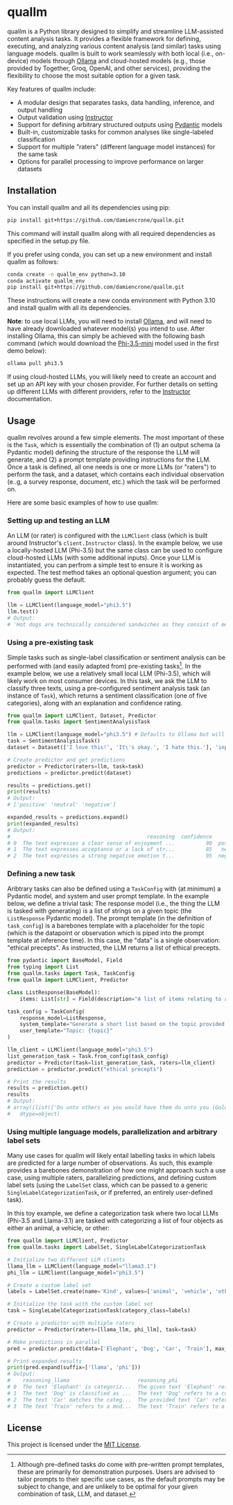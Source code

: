 # quallm

quallm is a Python library designed to simplify and streamline LLM-assisted content analysis tasks. It provides a flexible framework for defining, executing, and analyzing various content analysis (and similar) tasks using language models. quallm is built to work seamlessly with both local (i.e., on-device) models through [Ollama](https://ollama.com) and cloud-hosted models (e.g., those provided by Together, Groq, OpenAI, and other services), providing the flexibility to choose the most suitable option for a given task.

Key features of quallm include:

- A modular design that separates tasks, data handling, inference, and output handling
- Output validation using [Instructor](https://python.useinstructor.com)
- Support for defining arbitrary structured outputs using [Pydantic](https://docs.pydantic.dev/latest/) models
- Built-in, customizable tasks for common analyses like single-labeled classification
- Support for multiple "raters" (different language model instances) for the same task
- Options for parallel processing to improve performance on larger datasets

## Installation

You can install quallm and all its dependencies using pip:

```bash
pip install git+https://github.com/damiencrone/quallm.git
```

This command will install quallm along with all required dependencies as specified in the setup.py file.

If you prefer using conda, you can set up a new environment and install quallm as follows:

```bash
conda create -n quallm_env python=3.10
conda activate quallm_env
pip install git+https://github.com/damiencrone/quallm.git
```

These instructions will create a new conda environment with Python 3.10 and install quallm with all its dependencies.

**Note**: to use local LLMs, you will need to install [Ollama](https://ollama.com), and will need to have already downloaded whatever model(s) you intend to use. After installing Ollama, this can simply be achieved with the following bash command (which would download the [Phi-3.5-mini](https://ollama.com/library/phi3.5) model used in the first demo below):

```bash
ollama pull phi3.5
```

If using cloud-hosted LLMs, you will likely need to create an account and set up an API key with your chosen provider. For further details on setting up different LLMs with different providers, refer to the [Instructor](https://python.useinstructor.com) documentation.

## Usage

quallm revolves around a few simple elements. The most important of these is the `Task`, which is essentially the combination of (1) an output schema (a Pydantic model) defining the structure of the response the LLM will generate, and (2) a prompt template providing instructions for the LLM. Once a task is defined, all one needs is one or more LLMs (or "raters") to perform the task, and a dataset, which contains each individual observation (e..g, a survey response, document, etc.) which the task will be performed on.

Here are some basic examples of how to use quallm:

### Setting up and testing an LLM

An LLM (or rater) is configured with the `LLMClient` class (which is built around Instructor's `client.Instructor` class). In the example below, we use a locally-hosted LLM (Phi-3.5) but the same class can be used to configure cloud-hosted LLMs (with some additional inputs). Once your LLM is instantiated, you can perfrom a simple test to ensure it is working as expected. The test method takes an optional question argument; you can probably guess the default.

```python
from quallm import LLMClient

llm = LLMClient(language_model="phi3.5")
llm.test()
# Output:
# 'Hot dogs are technically considered sandwiches as they consist of meat between slices of bread.'
```

### Using a pre-existing task

Simple tasks such as single-label classification or sentiment analysis can be performed with (and easily adapted from) pre-existing tasks[^1]. In the example below, we use a relatively small local LLM (Phi-3.5), which will likely work on most consumer devices. In this task, we ask the LLM to classify three texts, using a pre-configured sentiment analysis task (an instance of `Task`), which returns a sentiment classification (one of five categories), along with an explanation and confidence rating.

```python
from quallm import LLMClient, Dataset, Predictor
from quallm.tasks import SentimentAnalysisTask

llm = LLMClient(language_model="phi3.5") # Defaults to Ollama but will work with any instructor client
task = SentimentAnalysisTask()
dataset = Dataset(['I love this!', 'It\'s okay.', 'I hate this.'], 'input_text')

# Create predictor and get predictions
predictor = Predictor(raters=llm, task=task)
predictions = predictor.predict(dataset)

results = predictions.get()
print(results)
# Output:
# ['positive' 'neutral' 'negative']

expanded_results = predictions.expand()
print(expanded_results)
# Output:
#                                            reasoning  confidence      code
# 0  The text expresses a clear sense of enjoyment ...          90  positive
# 1  The text expresses acceptance or a lack of str...          85   neutral
# 2  The text expresses a strong negative emotion t...          95  negative
```

[^1]: Although pre-defined tasks *do* come with pre-written prompt templates, these are primarily for demonstration purposes. Users are advised to tailor prompts to their specific use cases, as the default prompts may be subject to change, and are unlikely to be optimal for your given combination of task, LLM, and dataset.

### Defining a new task

Aribtrary tasks can also be defined using a `TaskConfig` with (at minimum) a Pydantic model, and system and user prompt template. In the example below, we define a trivial task: The response model (i.e., the thing the LLM is tasked with generating) is a list of strings on a given topic (the `ListResponse` Pydantic model). The prompt template (in the definition of `task_config`) is a barebones template with a placeholder for the topic (which is the datapoint or observation which is piped into the prompt template at inference time). In this case, the "data" is a single observation: "ethical precepts". As instructed, the LLM returns a list of ethical precepts.

```python
from pydantic import BaseModel, Field
from typing import List
from quallm.tasks import Task, TaskConfig
from quallm import LLMClient, Predictor

class ListResponse(BaseModel):
    items: List[str] = Field(description="A list of items relating to a topic")

task_config = TaskConfig(
    response_model=ListResponse,
    system_template="Generate a short list based on the topic provided.",
    user_template="Topic: {topic}"
)

llm_client = LLMClient(language_model="phi3.5")
list_generation_task = Task.from_config(task_config)
predictor = Predictor(task=list_generation_task, raters=llm_client)
prediction = predictor.predict("ethical precepts")

# Print the results
results = prediction.get()
results
# Output:
# array([list(['Do unto others as you would have them do unto you (Golden Rule)', 'Seek justice and fairness', 'Respect the dignity of every individual', 'Act with integrity in all situations'])],
#   dtype=object)
```

### Using multiple language models, parallelization and arbitrary label sets

Many use cases for quallm will likely entail labelling tasks in which labels are predicted for a large number of observations. As such, this example provides a barebones demonstration of how one might approach such a use case, using multiple raters, parallelizing predictions, and defining custom label sets (using the `LabelSet` class, which can be passed to a generic `SingleLabelCategorizationTask`, or if preferred, an entirely user-defined task).

In this toy example, we define a categorization task where two local LLMs (Phi-3.5 and Llama-3.1) are tasked with categorizing a list of four objects as either an animal, a vehicle, or other:

```python
from quallm import LLMClient, Predictor
from quallm.tasks import LabelSet, SingleLabelCategorizationTask

# Initialize two different LLM clients
llama_llm = LLMClient(language_model="llama3.1")
phi_llm = LLMClient(language_model="phi3.5")

# Create a custom label set
labels = LabelSet.create(name='Kind', values=['animal', 'vehicle', 'other'])

# Initialize the task with the custom label set
task = SingleLabelCategorizationTask(category_class=labels)

# Create a predictor with multiple raters
predictor = Predictor(raters=[llama_llm, phi_llm], task=task)

# Make predictions in parallel
pred = predictor.predict(data=['Elephant', 'Dog', 'Car', 'Train'], max_workers=5)

# Print expanded results
print(pred.expand(suffix=['llama', 'phi']))
# Output:
#    reasoning_llama                      reasoning_phi                       confidence_llama  confidence_phi  code_llama  code_phi
# 0  The text 'Elephant' is categoriz...  The given text 'Elephant' refer...                95              98     animal    animal
# 1  The text 'Dog' is classified as ...  The text 'Dog' refers to a comm...                95              98     animal    animal
# 2  The text 'Car' matches the categ...  The provided text 'Car' refers ...                80             100    vehicle   vehicle
# 3  The text 'Train' refers to a mod...  The text 'Train' refers to a mo...                80              95    vehicle   vehicle
```

## License

This project is licensed under the [MIT License](LICENSE.txt).